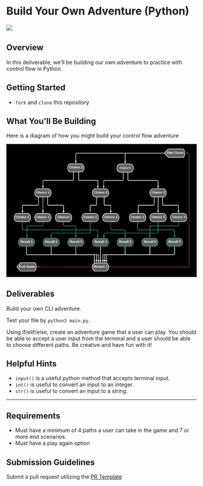 # Build Your Own Adventure (Python)

![](https://external-content.duckduckgo.com/iu/?u=https%3A%2F%2Fget.wallhere.com%2Fphoto%2Fmountains-digital-art-fantasy-art-pixel-art-castle-wilderness-Alps-Terrain-mountain-screenshot-computer-wallpaper-mountainous-landforms-geological-phenomenon-mountain-range-extreme-sport-623308.jpg&f=1&nofb=1)

## Overview
In this deliverable, we'll be building our own adventure to practice with control flow in Python.

## Getting Started

- `fork` and `clone` this repository

## What You'll Be Building
Here is a diagram of how you might build your control flow adventure

![](controlflow.png)

## Deliverables

Build your own CLI adventure.

Test your file by `python3 main.py`.

Using if/elif/else, create an adventure game that a user can play. You should be able to accept a user input from the terminal and a user should be able to choose different paths. Be creative and have fun with it!

## Helpful Hints

- `input()` is a useful python method that accepts terminal input.
- `int()` is useful to convert an input to an integer.
- `str()` is useful to convert an input to a string.

___
## Requirements
- Must have a minimum of 4 paths a user can take in the game and 7 or more end scenarios.
- Must have a play again option

## Submission Guidelines
Submit a pull request utilizing the [PR Template](https://github.com/SEI-R-9-19/template_pull_request)
